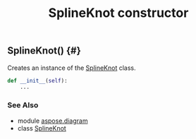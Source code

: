 ﻿---
title: SplineKnot constructor
second_title: Aspose.Diagram for Python via .NET API References
description: 
type: docs
weight: 10
url: /python-net/aspose.diagram/splineknot/__init__/
is_root: false
---

## SplineKnot() {#}

Creates an instance of the [SplineKnot](/diagram/python-net/aspose.diagram/splineknot) class.



```python
def __init__(self):
    ...
```





### See Also
* module [aspose.diagram](../../)
* class [SplineKnot](/diagram/python-net/aspose.diagram/splineknot)
